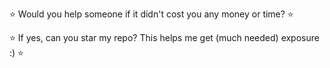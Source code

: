 ⭐ Would you help someone if it didn't cost you any money or time? ⭐

⭐ If yes, can you star my repo? This helps me get (much needed) exposure :) ⭐